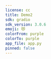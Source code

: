 ```yaml
---
license: cc
title: Demo2
sdk: gradio
sdk_version: 3.0.6
emoji: 😻
colorFrom: purple
colorTo: purple
app_file: app.py
pinned: false
---
```


